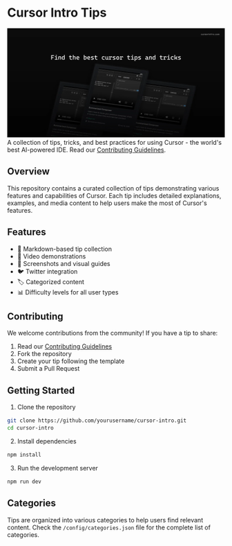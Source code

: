 # Cursor Intro Tips

![Cursor Intro](./cursor-intro.webp)
A collection of tips, tricks, and best practices for using Cursor - the world's best AI-powered IDE.
Read our [Contributing Guidelines](CONTRIBUTING.md).

## Overview

This repository contains a curated collection of tips demonstrating various features and capabilities of Cursor. Each tip includes detailed explanations, examples, and media content to help users make the most of Cursor's features.

## Features

- 📝 Markdown-based tip collection
- 🎥 Video demonstrations
- 📸 Screenshots and visual guides
- 🐦 Twitter integration
- 🏷️ Categorized content
- 📊 Difficulty levels for all user types

## Contributing

We welcome contributions from the community! If you have a tip to share:

1. Read our [Contributing Guidelines](CONTRIBUTING.md)
2. Fork the repository
3. Create your tip following the template
4. Submit a Pull Request

## Getting Started

1. Clone the repository

```bash
git clone https://github.com/yourusername/cursor-intro.git
cd cursor-intro
```

2. Install dependencies

```bash
npm install
```

3. Run the development server

```bash
npm run dev
```

## Categories

Tips are organized into various categories to help users find relevant content. Check the `/config/categories.json` file for the complete list of categories.
